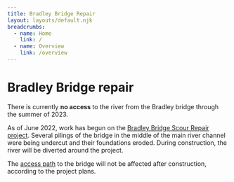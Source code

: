 ```yaml
---
title: Bradley Bridge Repair
layout: layouts/default.njk
breadcrumbs:
  - name: Home
    link: /
  - name: Overview
    link: /overview
---
```


# Bradley Bridge repair

There is currently **no access** to the river from the Bradley bridge through the summer of 2023.

As of June 2022, work has begun on the [Bradley Bridge Scour Repair project](https://ceqanet.opr.ca.gov/2019129031/2). Several pilings of the bridge in the middle of the main river channel were being undercut and their foundations eroded. During construction, the river will be diverted around the project.

The [access path](/access-points/bradley/) to the bridge will not be affected after construction, according to the project plans.
